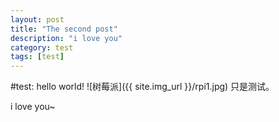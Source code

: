 ```yaml
---
layout: post
title: "The second post"
description: "i love you"
category: test
tags: [test]
---
```

#test: hello world!
![树莓派]({{ site.img_url }}/rpi1.jpg)
只是测试。

i love you~
